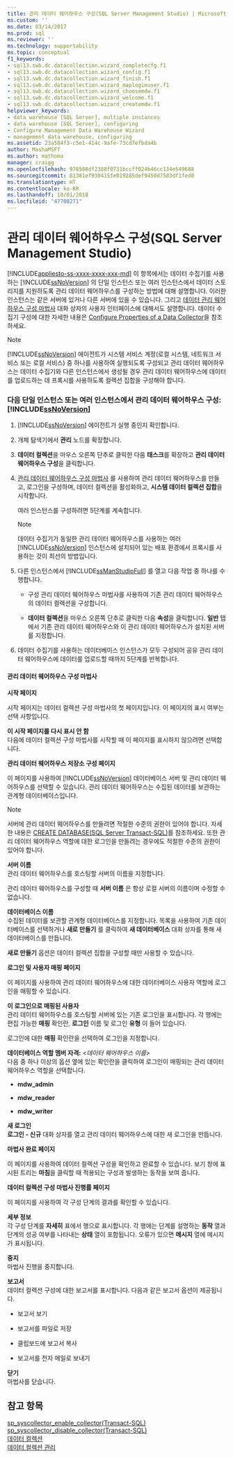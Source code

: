 ```yaml
---
title: 관리 데이터 웨어하우스 구성(SQL Server Management Studio) | Microsoft 문서
ms.custom: ''
ms.date: 03/14/2017
ms.prod: sql
ms.reviewer: ''
ms.technology: supportability
ms.topic: conceptual
f1_keywords:
- sql13.swb.dc.datacollection.wizard_completecfg.f1
- sql13.swb.dc.datacollection.wizard_config.f1
- sql13.swb.dc.datacollection.wizard_finish.f1
- sql13.swb.dc.datacollection.wizard_maploginuser.f1
- sql13.swb.dc.datacollection.wizard_choosemdw.f1
- sql13.swb.dc.datacollection.wizard_welcome.f1
- sql13.swb.dc.datacollection.wizard_createmdw.f1
helpviewer_keywords:
- data warehouse [SQL Server], multiple instances
- data warehouse [SQL Server], configuring
- Configure Management Data Warehouse Wizard
- management data warehouse, configuring
ms.assetid: 23a584f3-c5e1-414c-9afe-73cd7efbda4b
author: MashaMSFT
ms.author: mathoma
manager: craigg
ms.openlocfilehash: 978588df2388f0731bccff024b46cc134e549688
ms.sourcegitcommit: 61381ef939415fe019285def9450d7583df1fed0
ms.translationtype: HT
ms.contentlocale: ko-KR
ms.lasthandoff: 10/01/2018
ms.locfileid: "47708271"
---
```

# <a name="configure-the-management-data-warehouse-sql-server-management-studio"></a>관리 데이터 웨어하우스 구성(SQL Server Management Studio)
[!INCLUDE[appliesto-ss-xxxx-xxxx-xxx-md](../../includes/appliesto-ss-xxxx-xxxx-xxx-md.md)]
  이 항목에서는 데이터 수집기를 사용하는 [!INCLUDE[ssNoVersion](../../includes/ssnoversion-md.md)] 의 단일 인스턴스 또는 여러 인스턴스에서 데이터 스토리지를 지원하도록 관리 데이터 웨어하우스를 구성하는 방법에 대해 설명합니다. 이러한 인스턴스는 같은 서버에 있거나 다른 서버에 있을 수 있습니다. 그리고 [데이터 관리 웨어하우스 구성 마법사](#Wizard) 대화 상자의 사용자 인터페이스에 대해서도 설명합니다. 데이터 수집기 구성에 대한 자세한 내용은 [Configure Properties of a Data Collector](../../relational-databases/data-collection/configure-properties-of-a-data-collector.md)을 참조하세요.  
  
> [!NOTE]  
>  [!INCLUDE[ssNoVersion](../../includes/ssnoversion-md.md)] 에이전트가 시스템 서비스 계정(로컬 시스템, 네트워크 서비스 또는 로컬 서비스) 중 하나를 사용하여 실행되도록 구성되고 관리 데이터 웨어하우스는 데이터 수집기와 다른 인스턴스에서 생성될 경우 관리 데이터 웨어하우스에 데이터를 업로드하는 데 프록시를 사용하도록 컬렉션 집합을 구성해야 합니다.  
  
### <a name="configure-the-management-data-warehouse-on-a-single-instance-or-multiple-instances-of-includessnoversionincludesssnoversion-mdmd"></a>다음 단일 인스턴스 또는 여러 인스턴스에서 관리 데이터 웨어하우스 구성: [!INCLUDE[ssNoVersion](../../includes/ssnoversion-md.md)]  
  
1.  [!INCLUDE[ssNoVersion](../../includes/ssnoversion-md.md)] 에이전트가 실행 중인지 확인합니다.  
  
2.  개체 탐색기에서 **관리** 노드를 확장합니다.  
  
3.  **데이터 컬렉션**을 마우스 오른쪽 단추로 클릭한 다음 **태스크**를 확장하고 **관리 데이터 웨어하우스 구성**을 클릭합니다.  
  
4.  [관리 데이터 웨어하우스 구성 마법사](#Wizard) 를 사용하여 관리 데이터 웨어하우스를 만들고, 로그인을 구성하며, 데이터 컬렉션을 활성화하고, **시스템 데이터 컬렉션 집합**을 시작합니다.  
  
     여러 인스턴스를 구성하려면 5단계를 계속합니다.  
  
    > [!NOTE]  
    >  데이터 수집기가 동일한 관리 데이터 웨어하우스를 사용하는 여러 [!INCLUDE[ssNoVersion](../../includes/ssnoversion-md.md)] 인스턴스에 설치되어 있는 배포 환경에서 프록시를 사용하는 것이 최선의 방법입니다.  
  
5.  다른 인스턴스에서 [!INCLUDE[ssManStudioFull](../../includes/ssmanstudiofull-md.md)] 를 열고 다음 작업 중 하나를 수행합니다.  
  
    -   구성 관리 데이터 웨어하우스 마법사를 사용하여 기존 관리 데이터 웨어하우스의 데이터 컬렉션을 구성합니다.  
  
    -   **데이터 컬렉션**을 마우스 오른쪽 단추로 클릭한 다음 **속성**을 클릭합니다. **일반** 탭에서 기존 관리 데이터 웨어하우스와 이 관리 데이터 웨어하우스가 설치된 서버를 지정합니다.  
  
6.  데이터 수집기를 사용하는 데이터베이스 인스턴스가 모두 구성되어 공유 관리 데이터 웨어하우스에 데이터를 업로드할 때까지 5단계를 반복합니다.  
  
####  <a name="Wizard"></a> 관리 데이터 웨어하우스 구성 마법사  
 **시작 페이지**  
  
 시작 페이지는 데이터 컬렉션 구성 마법사의 첫 페이지입니다. 이 페이지의 표시 여부는 선택 사항입니다.  
  
 **이 시작 페이지를 다시 표시 안 함**  
 다음에 데이터 컬렉션 구성 마법사를 시작할 때 이 페이지를 표시하지 않으려면 선택합니다.  
  
 **관리 데이터 웨어하우스 저장소 구성 페이지**  
  
 이 페이지를 사용하여 [!INCLUDE[ssNoVersion](../../includes/ssnoversion-md.md)] 데이터베이스 서버 및 관리 데이터 웨어하우스를 선택할 수 있습니다. 관리 데이터 웨어하우스는 수집된 데이터를 보관하는 관계형 데이터베이스입니다.  
  
> [!NOTE]  
>  서버에 관리 데이터 웨어하우스를 만들려면 적절한 수준의 권한이 있어야 합니다. 자세한 내용은 [CREATE DATABASE&#40;SQL Server Transact-SQL&#41;](../../t-sql/statements/create-database-sql-server-transact-sql.md)를 참조하세요. 또한 관리 데이터 웨어하우스 역할에 대한 로그인을 만들려는 경우에도 적절한 수준의 권한이 있어야 합니다.  
  
 **서버 이름**  
 관리 데이터 웨어하우스를 호스팅할 서버의 이름을 지정합니다.  
  
 관리 데이터 웨어하우스를 구성할 때 **서버 이름** 은 항상 로컬 서버의 이름이며 수정할 수 없습니다.  
  
 **데이터베이스 이름**  
 수집된 데이터를 보관할 관계형 데이터베이스를 지정합니다. 목록을 사용하여 기존 데이터베이스를 선택하거나 **새로 만들기** 를 클릭하여 **새 데이터베이스** 대화 상자를 통해 새 데이터베이스를 만듭니다.  
  
 **새로 만들기** 옵션은 데이터 컬렉션 집합을 구성할 때만 사용할 수 있습니다.  
  
 **로그인 및 사용자 매핑 페이지**  
  
 이 페이지를 사용하여 관리 데이터 웨어하우스에 대한 데이터베이스 사용자 역할에 로그인을 매핑할 수 있습니다.  
  
 **이 로그인으로 매핑된 사용자**  
 관리 데이터 웨어하우스를 호스팅할 서버에 있는 기존 로그인을 표시합니다. 각 행에는 편집 가능한 **매핑** 확인란, **로그인** 이름 및 로그인 **유형** 이 들어 있습니다.  
  
 로그인에 대한 **매핑** 확인란을 선택하여 로그인을 지정합니다.  
  
 **데이터베이스 역할 멤버 자격:** *\<데이터 웨어하우스 이름>*  
 다음 중 하나 이상의 옵션 옆에 있는 확인란을 클릭하여 로그인이 매핑되는 관리 데이터 웨어하우스 역할을 선택합니다.  
  
-   **mdw_admin**  
  
-   **mdw_reader**  
  
-   **mdw_writer**  
  
 **새 로그인**  
 **로그인 - 신규** 대화 상자를 열고 관리 데이터 웨어하우스에 대한 새 로그인을 만듭니다.  
  
 **마법사 완료 페이지**  
  
 이 페이지를 사용하여 데이터 컬렉션 구성을 확인하고 완료할 수 있습니다. 보기 창에 표시된 트리는 **마침**을 클릭할 때 적용되는 구성과 발생하는 동작을 보여 줍니다.  
  
 **데이터 컬렉션 구성 마법사 진행률 페이지**  
  
 이 페이지를 사용하여 각 구성 단계의 결과를 확인할 수 있습니다.  
  
 **세부 정보**  
 각 구성 단계를 **자세히** 표에서 행으로 표시합니다. 각 행에는 단계를 설명하는 **동작** 열과 단계의 성공 여부를 나타내는 **상태** 열이 포함됩니다. 오류가 있으면 **메시지** 열에 메시지가 표시됩니다.  
  
 **중지**  
 마법사 진행을 중지합니다.  
  
 **보고서**  
 데이터 컬렉션 구성에 대한 보고서를 표시합니다. 다음과 같은 보고서 옵션이 제공됩니다.  
  
-   보고서 보기  
  
-   보고서를 파일로 저장  
  
-   클립보드에 보고서 복사  
  
-   보고서를 전자 메일로 보내기  
  
 **닫기**  
 마법사를 닫습니다.  
  
## <a name="see-also"></a>참고 항목  
 [sp_syscollector_enable_collector&#40;Transact-SQL&#41;](../../relational-databases/system-stored-procedures/sp-syscollector-enable-collector-transact-sql.md)   
 [sp_syscollector_disable_collector&#40;Transact-SQL&#41;](../../relational-databases/system-stored-procedures/sp-syscollector-disable-collector-transact-sql.md)   
 [데이터 컬렉션](../../relational-databases/data-collection/data-collection.md)   
 [데이터 컬렉션 관리](../../relational-databases/data-collection/manage-data-collection.md)  
  
  
